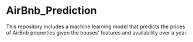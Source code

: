 # AirBnb_Prediction
This repository includes a machine learning model that predicts the prices of AirBnb properties given the houses' features and availability over a year.
